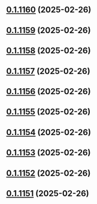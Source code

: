 ## [0.1.1160](https://github.com/binary-braids/terraform-oracle/compare/v0.1.1159...v0.1.1160) (2025-02-26)



## [0.1.1159](https://github.com/binary-braids/terraform-oracle/compare/v0.1.1158...v0.1.1159) (2025-02-26)



## [0.1.1158](https://github.com/binary-braids/terraform-oracle/compare/v0.1.1157...v0.1.1158) (2025-02-26)



## [0.1.1157](https://github.com/binary-braids/terraform-oracle/compare/v0.1.1156...v0.1.1157) (2025-02-26)



## [0.1.1156](https://github.com/binary-braids/terraform-oracle/compare/v0.1.1155...v0.1.1156) (2025-02-26)



## [0.1.1155](https://github.com/binary-braids/terraform-oracle/compare/v0.1.1154...v0.1.1155) (2025-02-26)



## [0.1.1154](https://github.com/binary-braids/terraform-oracle/compare/v0.1.1153...v0.1.1154) (2025-02-26)



## [0.1.1153](https://github.com/binary-braids/terraform-oracle/compare/v0.1.1152...v0.1.1153) (2025-02-26)



## [0.1.1152](https://github.com/binary-braids/terraform-oracle/compare/v0.1.1151...v0.1.1152) (2025-02-26)



## [0.1.1151](https://github.com/binary-braids/terraform-oracle/compare/v0.1.1150...v0.1.1151) (2025-02-26)



